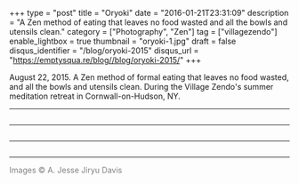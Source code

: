 +++
type = "post"
title = "Oryoki"
date = "2016-01-21T23:31:09"
description = "A Zen method of eating that leaves no food wasted and all the bowls and utensils clean."
category = ["Photography", "Zen"]
tag = ["villagezendo"]
enable_lightbox = true
thumbnail = "oryoki-1.jpg"
draft = false
disqus_identifier = "/blog/oryoki-2015"
disqus_url = "https://emptysqua.re/blog//blog/oryoki-2015/"
+++

<p>August 22, 2015. A Zen method of formal eating that leaves no food wasted, and all the bowls and utensils clean. During the Village Zendo's summer meditation retreat in Cornwall-on-Hudson, NY.</p>
<hr />
<p><img alt="" src="oryoki-1.jpg" /></p>
<hr />
<p><img alt="" src="oryoki-2.jpg" /></p>
<hr />
<p><img alt="" src="oryoki-3.jpg" /></p>
<hr />
<p><span style="color: gray">Images &copy; A. Jesse Jiryu Davis</span></p>

